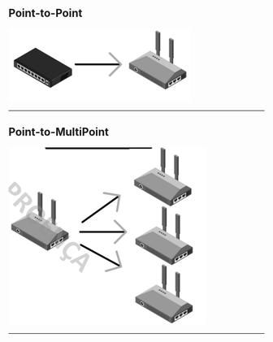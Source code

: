 ## Point-to-Point

![](imagens/Point-to-Point.png)

---
## Point-to-MultiPoint

![](imagens/Point-to-Multipoint.png)

---
## 